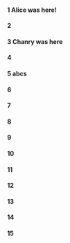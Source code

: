 #### 1 Alice was here!
#### 2
#### 3 Chanry was here
#### 4
#### 5 abcs
#### 6
#### 7
#### 8
#### 9
#### 10
#### 11
#### 12
#### 13
#### 14
#### 15